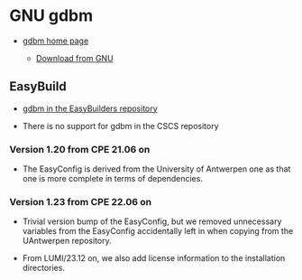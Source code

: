 # GNU gdbm

  * [gdbm home page](https://puszcza.gnu.org.ua/software/gdbm/)

      * [Download from GNU](https://ftp.gnu.org/gnu/gdbm/)

## EasyBuild

  * [gdbm in the EasyBuilders repository](https://github.com/easybuilders/easybuild-easyconfigs/tree/develop/easybuild/easyconfigs/g/gdbm)

  * There is no support for gdbm in the CSCS repository


### Version 1.20 from CPE 21.06 on

  * The EasyConfig is derived from the University of Antwerpen one as that one
    is more complete in terms of dependencies.


### Version 1.23 from CPE 22.06 on

  * Trivial version bump of the EasyConfig, but we removed unnecessary variables
    from the EasyConfig accidentally left in when copying from the UAntwerpen
    repository.

  * From LUMI/23.12 on, we also add license information to the installation directories.

